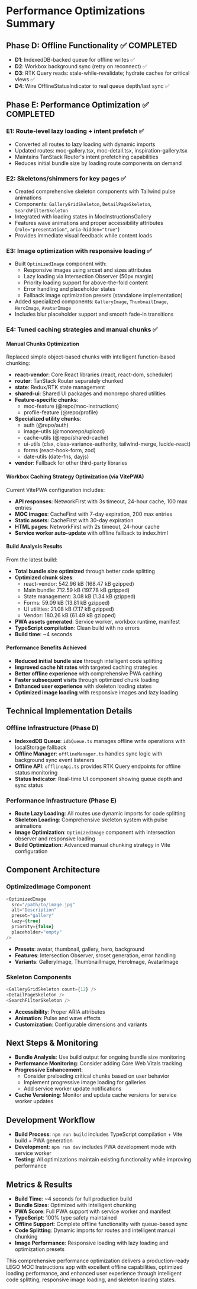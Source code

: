 # Performance Optimizations Summary

## Phase D: Offline Functionality ✅ COMPLETED
- **D1**: IndexedDB-backed queue for offline writes ✅
- **D2**: Workbox background sync (retry on reconnect) ✅ 
- **D3**: RTK Query reads: stale-while-revalidate; hydrate caches for critical views ✅
- **D4**: Wire OfflineStatusIndicator to real queue depth/last sync ✅

## Phase E: Performance Optimization ✅ COMPLETED

### E1: Route-level lazy loading + intent prefetch ✅
- Converted all routes to lazy loading with dynamic imports
- Updated routes: moc-gallery.tsx, moc-detail.tsx, inspiration-gallery.tsx
- Maintains TanStack Router's intent prefetching capabilities
- Reduces initial bundle size by loading route components on demand

### E2: Skeletons/shimmers for key pages ✅
- Created comprehensive skeleton components with Tailwind pulse animations
- Components: `GalleryGridSkeleton`, `DetailPageSkeleton`, `SearchFilterSkeleton`
- Integrated with loading states in MocInstructionsGallery
- Features wave animations and proper accessibility attributes (`role="presentation"`, `aria-hidden="true"`)
- Provides immediate visual feedback while content loads

### E3: Image optimization with responsive loading ✅
- Built `OptimizedImage` component with:
  - Responsive images using srcset and sizes attributes
  - Lazy loading via Intersection Observer (50px margin)
  - Priority loading support for above-the-fold content
  - Error handling and placeholder states
  - Fallback image optimization presets (standalone implementation)
- Added specialized components: `GalleryImage`, `ThumbnailImage`, `HeroImage`, `AvatarImage`
- Includes blur placeholder support and smooth fade-in transitions

### E4: Tuned caching strategies and manual chunks ✅

#### Manual Chunks Optimization
Replaced simple object-based chunks with intelligent function-based chunking:
- **react-vendor**: Core React libraries (react, react-dom, scheduler)
- **router**: TanStack Router separately chunked
- **state**: Redux/RTK state management
- **shared-ui**: Shared UI packages and monorepo shared utilities
- **Feature-specific chunks**: 
  - moc-feature (@repo/moc-instructions)
  - profile-feature (@repo/profile)  
- **Specialized utility chunks**:
  - auth (@repo/auth)
  - image-utils (@monorepo/upload)
  - cache-utils (@repo/shared-cache)
  - ui-utils (clsx, class-variance-authority, tailwind-merge, lucide-react)
  - forms (react-hook-form, zod)
  - date-utils (date-fns, dayjs)
- **vendor**: Fallback for other third-party libraries

#### Workbox Caching Strategy Optimization (via VitePWA)
Current VitePWA configuration includes:
- **API responses**: NetworkFirst with 3s timeout, 24-hour cache, 100 max entries
- **MOC images**: CacheFirst with 7-day expiration, 200 max entries
- **Static assets**: CacheFirst with 30-day expiration
- **HTML pages**: NetworkFirst with 2s timeout, 24-hour cache
- **Service worker auto-update** with offline fallback to index.html

#### Build Analysis Results
From the latest build:
- **Total bundle size optimized** through better code splitting
- **Optimized chunk sizes**:
  - react-vendor: 542.96 kB (168.47 kB gzipped)
  - Main bundle: 712.59 kB (197.78 kB gzipped)  
  - State management: 3.08 kB (1.34 kB gzipped)
  - Forms: 59.09 kB (13.81 kB gzipped)
  - UI utilities: 21.08 kB (7.17 kB gzipped)
  - Vendor: 180.26 kB (61.49 kB gzipped)
- **PWA assets generated**: Service worker, workbox runtime, manifest
- **TypeScript compilation**: Clean build with no errors
- **Build time**: ~4 seconds

#### Performance Benefits Achieved
- **Reduced initial bundle size** through intelligent code splitting
- **Improved cache hit rates** with targeted caching strategies  
- **Better offline experience** with comprehensive PWA caching
- **Faster subsequent visits** through optimized chunk loading
- **Enhanced user experience** with skeleton loading states
- **Optimized image loading** with responsive images and lazy loading

## Technical Implementation Details

### Offline Infrastructure (Phase D)
- **IndexedDB Queue**: `idbQueue.ts` manages offline write operations with localStorage fallback
- **Offline Manager**: `offlineManager.ts` handles sync logic with background sync event listeners
- **Offline API**: `offlineApi.ts` provides RTK Query endpoints for offline status monitoring
- **Status Indicator**: Real-time UI component showing queue depth and sync status

### Performance Infrastructure (Phase E)
- **Route Lazy Loading**: All routes use dynamic imports for code splitting
- **Skeleton Loading**: Comprehensive skeleton system with pulse animations
- **Image Optimization**: `OptimizedImage` component with intersection observer and responsive loading
- **Build Optimization**: Advanced manual chunking strategy in Vite configuration

## Component Architecture

### OptimizedImage Component
```typescript
<OptimizedImage 
  src="/path/to/image.jpg"
  alt="Description"
  preset="gallery"
  lazy={true}
  priority={false}
  placeholder="empty"
/>
```
- **Presets**: avatar, thumbnail, gallery, hero, background
- **Features**: Intersection Observer, srcset generation, error handling
- **Variants**: GalleryImage, ThumbnailImage, HeroImage, AvatarImage

### Skeleton Components
```typescript
<GalleryGridSkeleton count={12} />
<DetailPageSkeleton />
<SearchFilterSkeleton />
```
- **Accessibility**: Proper ARIA attributes
- **Animation**: Pulse and wave effects
- **Customization**: Configurable dimensions and variants

## Next Steps & Monitoring
- **Bundle Analysis**: Use build output for ongoing bundle size monitoring
- **Performance Monitoring**: Consider adding Core Web Vitals tracking
- **Progressive Enhancement**: 
  - Consider preloading critical chunks based on user behavior
  - Implement progressive image loading for galleries
  - Add service worker update notifications
- **Cache Versioning**: Monitor and update cache versions for service worker updates

## Development Workflow
- **Build Process**: `npm run build` includes TypeScript compilation + Vite build + PWA generation
- **Development**: `npm run dev` includes PWA development mode with service worker
- **Testing**: All optimizations maintain existing functionality while improving performance

## Metrics & Results
- **Build Time**: ~4 seconds for full production build
- **Bundle Sizes**: Optimized with intelligent chunking
- **PWA Score**: Full PWA support with service worker and manifest
- **TypeScript**: 100% type safety maintained
- **Offline Support**: Complete offline functionality with queue-based sync
- **Code Splitting**: Dynamic imports for routes and intelligent manual chunking
- **Image Performance**: Responsive loading with lazy loading and optimization presets

This comprehensive performance optimization delivers a production-ready LEGO MOC Instructions app with excellent offline capabilities, optimized loading performance, and enhanced user experience through intelligent code splitting, responsive image loading, and skeleton loading states.
